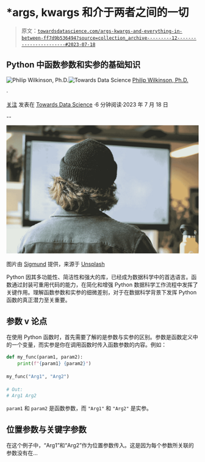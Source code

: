 # *args, **kwargs** 和介于两者之间的一切

> 原文：[`towardsdatascience.com/args-kwargs-and-everything-in-between-ff7d9b536494?source=collection_archive---------12-----------------------#2023-07-18`](https://towardsdatascience.com/args-kwargs-and-everything-in-between-ff7d9b536494?source=collection_archive---------12-----------------------#2023-07-18)

## Python 中函数参数和实参的基础知识

[](https://philip-wilkinson.medium.com/?source=post_page-----ff7d9b536494--------------------------------)![Philip Wilkinson, Ph.D.](https://philip-wilkinson.medium.com/?source=post_page-----ff7d9b536494--------------------------------)[](https://towardsdatascience.com/?source=post_page-----ff7d9b536494--------------------------------)![Towards Data Science](https://towardsdatascience.com/?source=post_page-----ff7d9b536494--------------------------------) [Philip Wilkinson, Ph.D.](https://philip-wilkinson.medium.com/?source=post_page-----ff7d9b536494--------------------------------)

·

[关注](https://medium.com/m/signin?actionUrl=https%3A%2F%2Fmedium.com%2F_%2Fsubscribe%2Fuser%2Fec0e018f30da&operation=register&redirect=https%3A%2F%2Ftowardsdatascience.com%2Fargs-kwargs-and-everything-in-between-ff7d9b536494&user=Philip+Wilkinson%2C+Ph.D.&userId=ec0e018f30da&source=post_page-ec0e018f30da----ff7d9b536494---------------------post_header-----------) 发表在 [Towards Data Science](https://towardsdatascience.com/?source=post_page-----ff7d9b536494--------------------------------) ·6 分钟阅读·2023 年 7 月 18 日[](https://medium.com/m/signin?actionUrl=https%3A%2F%2Fmedium.com%2F_%2Fvote%2Ftowards-data-science%2Fff7d9b536494&operation=register&redirect=https%3A%2F%2Ftowardsdatascience.com%2Fargs-kwargs-and-everything-in-between-ff7d9b536494&user=Philip+Wilkinson%2C+Ph.D.&userId=ec0e018f30da&source=-----ff7d9b536494---------------------clap_footer-----------)

--

[](https://medium.com/m/signin?actionUrl=https%3A%2F%2Fmedium.com%2F_%2Fbookmark%2Fp%2Fff7d9b536494&operation=register&redirect=https%3A%2F%2Ftowardsdatascience.com%2Fargs-kwargs-and-everything-in-between-ff7d9b536494&source=-----ff7d9b536494---------------------bookmark_footer-----------)![](img/f4942f955c3c59bada72dac594277ddb.png)

图片由 [Sigmund](https://unsplash.com/@sigmund?utm_source=medium&utm_medium=referral) 提供，来源于 [Unsplash](https://unsplash.com/?utm_source=medium&utm_medium=referral)

Python 因其多功能性、简洁性和强大的库，已经成为数据科学中的首选语言。函数通过封装可重用代码的能力，在简化和增强 Python 数据科学工作流程中发挥了关键作用。理解函数参数和实参的细微差别，对于在数据科学背景下发挥 Python 函数的真正潜力至关重要。

## 参数 v 论点

在使用 Python 函数时，首先需要了解的是参数与实参的区别。参数是函数定义中的一个变量，而实参是你在调用函数时传入函数参数的内容。例如：

```py
def my_func(param1, param2):
    print(f"{param1} {param2}")

my_func("Arg1", "Arg2")

# Out:
# Arg1 Arg2
```

`param1` 和 `param2` 是函数参数，而 `"Arg1"` 和 `"Arg2"` 是实参。

## 位置参数与关键字参数

在这个例子中，“Arg1”和“Arg2”作为位置参数传入。这是因为每个参数所关联的参数没有在...
